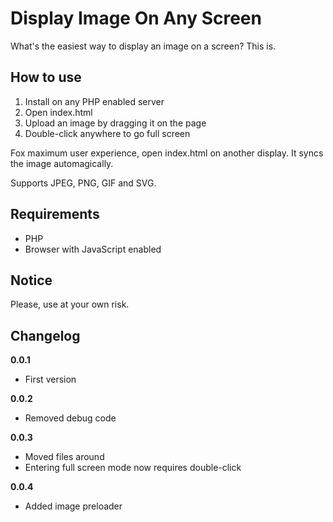 # Display Image On Any Screen

What's the easiest way to display an image on a screen? This is.

## How to use

1. Install on any PHP enabled server
2. Open index.html
3. Upload an image by dragging it on the page
4. Double-click anywhere to go full screen

Fox maximum user experience, open index.html on another display. It syncs the image automagically.

Supports JPEG, PNG, GIF and SVG.

## Requirements

- PHP
- Browser with JavaScript enabled

## Notice

Please, use at your own risk.

## Changelog

**0.0.1**

- First version

**0.0.2**

- Removed debug code

**0.0.3**

- Moved files around
- Entering full screen mode now requires double-click

**0.0.4**

- Added image preloader